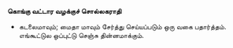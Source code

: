 **கொங்கு வட்டார வழக்குச் சொல்லகராதி**
- கடலைமாவும்; மைதா மாவும் சேர்த்து செய்யப்படும் ஒரு வகை பதார்த்தம். எங்கூட்டுல ஒப்புட்டு செஞ்சு தின்னமாக்கும்.

